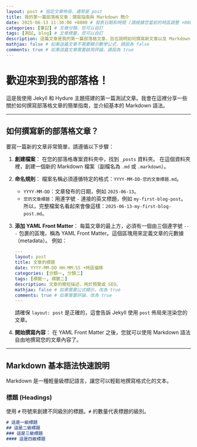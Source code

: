 ```yaml
---
layout: post # 指定文章佈局，通常是 post
title: 我的第一篇部落格文章：撰寫指南與 Markdown 簡介
date: 2025-06-13 11:30:00 +0800 # 發表日期和時間 (請根據您當前的時區調整 +0800 代表 UTC+8)
categories: [筆記] # 文章分類，您可以自訂
tags: [測試, blog] # 文章標籤，您可以自訂
description: 這篇文章是我的第一篇部落格文章，旨在說明如何撰寫新文章以及 Markdown 的基本語法。
mathjax: false # 如果這篇文章不需要顯示數學公式，請設為 false
comments: true # 如果這篇文章需要啟用評論，請設為 true
---
```


# 歡迎來到我的部落格！

這是我使用 Jekyll 和 Hydure 主題搭建的第一篇測試文章。我會在這裡分享一些關於如何撰寫部落格文章的簡單指南，並介紹基本的 Markdown 語法。

---

## 如何撰寫新的部落格文章？

要寫一篇新的文章非常簡單，請遵循以下步驟：

1.  **創建檔案**：
    在您的部落格專案資料夾中，找到 `_posts` 資料夾。
    在這個資料夾裡，創建一個新的 Markdown 檔案（副檔名為 `.md` 或 `.markdown`）。

2.  **命名規則**：
    檔案名稱必須遵循特定的格式：`YYYY-MM-DD-您的文章標題.md`。
    * `YYYY-MM-DD`：文章發布的日期，例如 `2025-06-13`。
    * `您的文章標題`：用連字號 `-` 連接的英文標題，例如 `my-first-blog-post`。
    所以，完整檔案名看起來會像這樣：`2025-06-13-my-first-blog-post.md`。

3.  **添加 YAML Front Matter**：
    每篇文章的最上方，必須有一個由三個連字號 `---` 包裹的區塊，稱為 YAML Front Matter。這個區塊用來定義文章的元數據（metadata）。
    例如：
    ```yaml
    ---
    layout: post
    title: 文章的標題
    date: YYYY-MM-DD HH:MM:SS +時區偏移
    categories: [分類一, 分類二]
    tags: [標籤一, 標籤二]
    description: 文章的簡短描述，用於預覽或 SEO。
    mathjax: false # 如果需要公式顯示，改為 true
    comments: true # 如果需要評論，改為 true
    ---
    ```
    請確保 `layout: post` 是正確的，這會告訴 Jekyll 使用 `post` 佈局來渲染您的文章。

4.  **開始撰寫內容**：
    在 YAML Front Matter 之後，您就可以使用 Markdown 語法自由地撰寫您的文章內容了。

---

## Markdown 基本語法快速說明

Markdown 是一種輕量級標記語言，讓您可以輕鬆地撰寫格式化的文本。

### 標題 (Headings)

使用 `#` 符號來創建不同級別的標題。`#` 的數量代表標題的級別。

```markdown
# 這是一級標題
## 這是二級標題
### 這是三級標題
#### 這是四級標題
